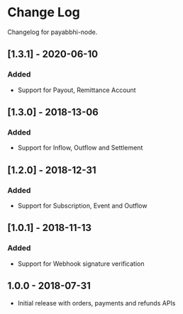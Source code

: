 # Change Log

Changelog for payabbhi-node.

## [1.3.1] - 2020-06-10
### Added
- Support for Payout, Remittance Account

## [1.3.0] - 2018-13-06
### Added
- Support for Inflow, Outflow and Settlement

## [1.2.0] - 2018-12-31
### Added
- Support for Subscription, Event and Outflow

## [1.0.1] - 2018-11-13
### Added
- Support for Webhook signature verification

## 1.0.0 - 2018-07-31
* Initial release with orders, payments and refunds APIs
